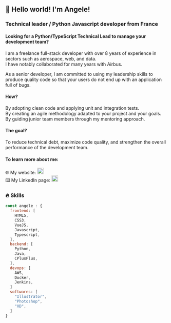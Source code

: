 ## 👋 Hello world! I'm Angele!
### Technical leader / Python Javascript developer from France

#### Looking for a Python/TypeScript Technical Lead to manage your development team?
<p>I am a freelance full-stack developer with over 8 years of experience in sectors such as aerospace, web, and data.
</br>I have notably collaborated for many years with Airbus.</p>
<p>As a senior developer, I am committed to using my leadership skills to produce quality code so that your users do not end up with an application full of bugs.</p>

#### How?
<p>By adopting clean code and applying unit and integration tests.
</br>By creating an agile methodology adapted to your project and your goals.
</br>By guiding junior team members through my mentoring approach.</p>

#### The goal?
<p>To reduce technical debt, maximize code quality, and strengthen the overall performance of the development team.</p>

#### To learn more about me:
<p>🌐 My website: <a target="_blank" href="http://angelehenry.com"><img src="http://angelehenry.com/images/logo.png" height="20px" title="My website" /></a>
</br>⌨️ My LinkedIn page: <a target="_blank" href="https://www.linkedin.com/in/angele-henry/"><img src="https://cdn.jsdelivr.net/npm/simple-icons@10.4.0/icons/linkedin.svg" height="20px" title="LinkedIn" /></a></p>

### 🔥 Skills
```javascript
const angele : {
  frontend: [
    HTML5,
    CSS3, 
    VueJS,
    Javascript,
    Typescript,
  ],
  backend: [
    Python,
    Java,
    CPlusPlus,
  ],
  devops: [
    AWS,
    Docker,
    Jenkins,
  ]
  softwares: [
    "Illustrator",
    "Photoshop",
    "XD",
  ]
}
```
